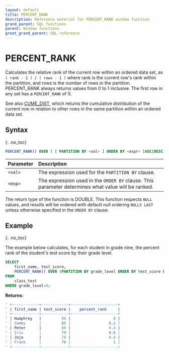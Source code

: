```yaml
---
layout: default
title: PERCENT_RANK
description: Reference material for PERCENT_RANK window function
grand_parent: SQL functions
parent: Window functions
great_grand_parent: SQL reference
---
```


# PERCENT_RANK

Calculates the relative rank of the current row within an ordered data set, as
`( rank - 1 ) / ( rows - 1 )`
where rank is the current row's rank within the partition, and rows is the number of rows in the partition. PERCENT_RANK always returns values from 0 to 1 inclusive. The first row in any set has a `PERCENT_RANK` of 0. 

See also [CUME_DIST](../cume-dist.md), which returns the cumulative distribution of the current row in relation to other rows in the same partition within an ordered data set.

## Syntax
{: .no_toc}

```sql
PERCENT_RANK() OVER ( [ PARTITION BY <val> ] ORDER BY <expr> [ASC|DESC] )
```

| Parameter | Description                                                                                       |
| :--------- | :------------------------------------------------------------------------------------------------- |
| `<val>`    | The expression used for the `PARTITION BY` clause.                                                |
| `<exp>`    | The expression used in the `ORDER BY` clause. This parameter determines what value will be ranked.  |

The return type of the function is DOUBLE.
This function respects `NULL` values, and results will be ordered with default null ordering `NULLS LAST` unless otherwise specified in the `ORDER BY` clause.

## Example
{: .no_toc}

The example below calculates, for each student in grade nine, the percent rank of the student's test score by their grade level.

```sql
SELECT
	first_name, test_score,
	PERCENT_RANK() OVER (PARTITION BY grade_level ORDER BY test_score DESC) as percent_rank
FROM
	class_test
WHERE grade_level=9;
```

**Returns**:

```sql
' +------------+------------+---------------------+
' | first_name | test_score |    percent_rank     |
' +------------+------------+---------------------+
' | Humphrey   |         90 |                   0 |
' | Sammy      |         85 |                 0.2 |
' | Peter      |         80 |                 0.4 |
' | Iris       |         79 |                 0.6 |
' | Jojo       |         78 |                 0.8 |
' | Frank      |         76 |                   1 |
' +------------+------------+---------------------+
```